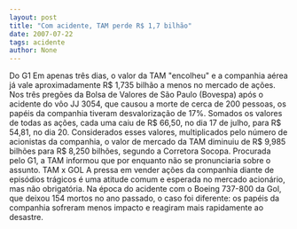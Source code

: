 ```yaml
---
layout: post
title: "Com acidente, TAM perde R$ 1,7 bilhão"
date: 2007-07-22
tags: acidente
author: None
---
```

Do G1
Em apenas tr&ecirc;s dias, o valor da TAM &quot;encolheu&quot; e a companhia a&eacute;rea j&aacute; vale aproximadamente R$ 1,735 bilh&atilde;o a menos no mercado de a&ccedil;&otilde;es. Nos tr&ecirc;s preg&otilde;es da Bolsa de Valores de S&atilde;o Paulo (Bovespa) ap&oacute;s o acidente do v&ocirc;o JJ 3054, que causou a morte de cerca de 200 pessoas, os pap&eacute;is da companhia tiveram desvaloriza&ccedil;&atilde;o de 17%.
Somados os valores de todas as a&ccedil;&otilde;es, cada uma caiu de R$ 66,50, no dia 17 de julho, para R$ 54,81, no dia 20. Considerados esses valores, multiplicados pelo n&uacute;mero de acionistas da companhia, o valor de mercado da TAM diminuiu de R$ 9,985 bilh&otilde;es para R$ 8,250 bilh&otilde;es, segundo a Corretora Socopa.
Procurada pelo G1, a TAM informou que por enquanto n&atilde;o se pronunciaria sobre o assunto.
TAM x GOL
A pressa em vender a&ccedil;&otilde;es da companhia diante de epis&oacute;dios tr&aacute;gicos &eacute; uma atitude comum e esperada no mercado acion&aacute;rio, mas n&atilde;o obrigat&oacute;ria. Na &eacute;poca do acidente com o Boeing 737-800 da Gol, que deixou 154 mortos no ano passado, o caso foi diferente: os pap&eacute;is da companhia sofreram menos impacto e reagiram mais rapidamente ao desastre. 